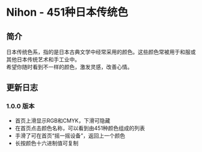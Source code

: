 # Nihon - 451种日本传统色

## 简介
日本传统色系，指的是日本古典文学中经常采用的颜色。这些颜色常被用于和服或其他日本传统艺术和手工业中。  
希望你随时看到不一样的颜色，激发灵感，改善心情。

## 更新日志
### 1.0.0 版本
- 首页上滑显示RGB和CMYK，下滑可隐藏
- 在首页点击颜色名称，可以看到由451种颜色组成的列表
- 手滑了可在首页“摇一摇设备”，返回上一个颜色
- 长按颜色十六进制值可复制